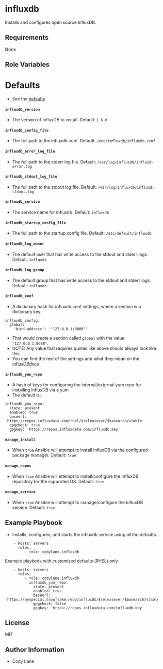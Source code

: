 influxdb
=========

Installs and configures open source InfluxDB.

Requirements
------------

None

Role Variables
--------------

# Defaults

* See the [defaults](../defaults/main.yml)

#### `influxdb_version`

 * The version of InfluxDB to install.  Default: `1.6.0`

#### `influxdb_config_file`

 * The full path to the influxdb.conf. Default: `/etc/influxdb/influxdb.conf`

#### `influxdb_error_log_file`

* The full path to the stderr log file. Default: `/var/log/influxdb/influxd-error.log`

#### `influxdb_stdout_log_file`

* The full path to the stdout log file. Default: `/var/log/influxdb/influxd-stdout.log`

#### `influxdb_service`

* The service name for influxdb. Default: `influxdb`

#### `influxdb_startup_config_file`

* The full path to the startup config file. Default: `/etc/default/influxdb`

#### `influxdb_log_owner`

* The default user that has write access to the stdout and stderr logs. Default. `influxdb`

#### `influxdb_log_group`

* The default group that has write access to the stdout and stderr logs. Default: `influxdb`

#### `influxdb_conf`

* A dictionary hash for influxdb.conf settings, where a section is a dictionary key.

```
influxdb_config:
  global:
    'bind-address': '"127.0.0.1:8088"'
```

* That would create a section called `global` with the value `"127.0.0.1:8088"`.
* NOTE: Any value that requires quotes like above should always look like this.
* You can find the rest of the settings and what they mean on the [InfluxDBdocs](https://docs.influxdata.com/influxdb/v1.6/administration/config/#configuration-file-settings)

#### `influxdb_yum_repo`

* A hash of keys for configuring the internal/external yum repo for installing InfluxDB via a yum
* The default is:

```
influxdb_yum_repo:
  state: present
  enabled: true
  baseurl: 'https://repos.influxdata.com/rhel/$releasever/$basearch/stable'
  gpgcheck: true
  gpgkey: 'https://repos.influxdata.com/influxdb.key'
```

#### `manage_install`

* When `true` Ansible will attempt to install InfluxDB via the configured package manager. Default: `true`

#### `manage_repos`

* When `true` Ansible will attempt to install/configure the InfluxDB repository for the supported OS. Default: `true`

#### `manage_service`

* When `true` Ansible will attempt to manage/configure the InfluxDB service. Default: `true`

Example Playbook
----------------

* Installs, configures, and starts the influxdb service using all the defaults.

```
    - hosts: servers
      roles:
         - role: codylane.influxdb
```

Example playbook with customized defaults (RHEL) only.

```
    - hosts: servers
      roles:
         - role: codylane.influxdb
           influxdb_yum_repo:
             state: present
             enabled: true
             baseurl: 'https://myspecial.snowflake.repo/influxdb/$releasever/$basearch/stable'
             gpgcheck: false
             gpgkey: 'https://repos.influxdata.com/influxdb.key'
```


License
-------

MIT

Author Information
------------------

* Cody Lane
